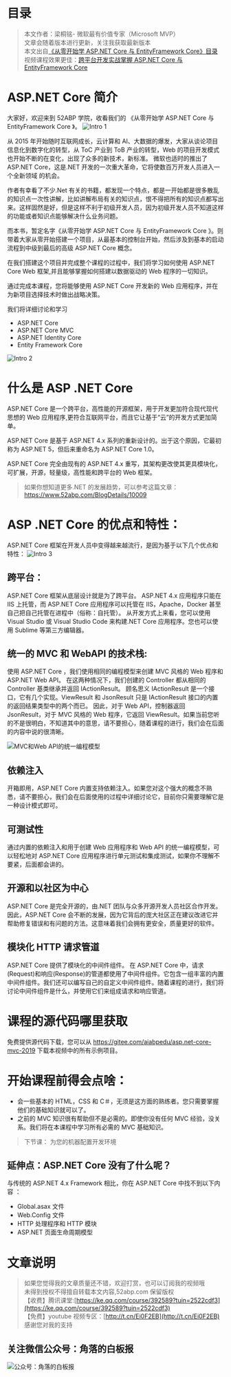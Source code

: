 # 目录

> 本文作者：梁桐铭- 微软最有价值专家（Microsoft MVP） </br>
> 文章会随着版本进行更新，关注我获取最新版本 </br>
> 本文出自[《从零开始学 ASP.NET Core 与 EntityFramework Core》目录](https://www.52abp.com/Wiki/mvc/latest) </br>
> 视频课程效果更佳：[跨平台开发实战掌握 ASP.NET Core 与 EntityFramework Core
> ](https://www.52abp.com/College/Course/1) </br>

# ASP.NET Core 简介

大家好，欢迎来到 52ABP 学院，收看我们的 《从零开始学 ASP.NET Core 与 EntityFramework Core 》。
![Intro 1](images/intro_1.png)

从 2015 年开始随时互联网成长，云计算和 AI、大数据的爆发，大家从谈论项目信息化到数字化的转型，从 ToC
产业到 ToB 产业的转型，Web 的项目开发模式也开始不断的在变化，出现了众多的新技术，新标准。
微软也适时的推出了 ASP.NET Core，这是.NET 开发的一次重大革命，它将使数百万开发人员进入一个全新领域
的机会。

作者有幸看了不少.Net 有关的书籍，都发现一个特点，都是一开始都是很多散乱的知识点一次性讲解，比如讲解布局有关的知识点，恨不得把所有的知识点都写出来。这样固然是好，但是这样不利于初级开发人员，因为初级开发人员不知道这样的功能或者知识点能够解决什么业务问题。

而本书，暂定名字《从零开始学 ASP.NET Core 与 EntityFramework Core 》。则带着大家从零开始搭建一个项目，从最基本的控制台开始，然后涉及到基本的启动流程到中级到最后的高级 ASP.NET Core 概念。

在我们搭建这个项目并完成整个课程的过程中，我们将学习如何使用 ASP.NET Core Web 框架,并且能够掌握如何搭建以数据驱动的 Web 程序的一切知识。

通过完成本课程，您将能够使用 ASP.NET Core 开发新的 Web 应用程序，并在为新项目选择技术时做出战略决策。

我们将详细讨论和学习

- ASP.NET Core
- ASP.NET Core MVC
- ASP.NET Identity Core
- Entity Framework Core

![Intro 2](images/intro_2.png)

# 什么是 ASP .NET Core

ASP.NET Core 是一个跨平台，高性能的开源框架，用于开发更加符合现代现代思想的 Web 应用程序,更符合互联网平台，而且它让基于“云”的开发方式更加简单。

ASP.NET Core 是基于 ASP.NET 4.x 系列的重新设计的。出于这个原因，它最初称为 ASP.NET 5，但后来重命名为 ASP.NET Core 1.0。

ASP.NET Core 完全由现有的 ASP.NET 4.x 重写，其架构更改使其更具模块化，可扩展，开源，轻量级，高性能和跨平台的 Web 框架。

> 如果你想知道更多.NET 的发展趋势，可以参考这篇文章：https://www.52abp.com/BlogDetails/10009

# ASP .NET Core 的优点和特性：

ASP.NET Core 框架在开发人员中变得越来越流行，是因为基于以下几个优点和特性：
![Intro 3](images/intro_3.png)

## 跨平台：

ASP.NET Core 框架从底层设计就是为了跨平台。
ASP.NET 4.x 应用程序只能在 IIS 上托管，而 ASP.NET Core 应用程序可以托管在 IIS，Apache，Docker 甚至自己把自己托管在进程中（俗称：自托管）。
从开发方式上来看，您可以使用 Visual Studio 或 Visual Studio Code 来构建.NET Core 应用程序。您也可以使用 Sublime 等第三方编辑器。

## 统一的 MVC 和 WebAPI 的技术栈:

使用 ASP.NET Core ，我们使用相同的编程模型来创建 MVC 风格的 Web 程序和 ASP.NET Web API。
在这两种情况下，我们创建的 Controller 都从相同的 Controller 基类继承并返回 IActionResult。
顾名思义 IActionResult 是一个接口，它有几个实现。ViewResult 和 JsonResult 只是 IActionResult 接口的内置的返回结果类型中的两个而已。
因此，对于 Web API，控制器返回 JsonResult，对于 MVC 风格的 Web 程序，它返回 ViewResult。如果当前您听的不是很明白，不知道其中的意思，请不要担心，随着课程的进行，我们会在后面的内容中说的很清晰。

![MVC和Web API的统一编程模型](images/intro_4.png)

## 依赖注入

开箱即用，ASP.NET Core 内置支持依赖注入。如果您对这个强大的概念不熟悉，请不要担心，我们会在后面使用的过程中详细讨论它，目前你只需要理解它是一种设计模式即可。

## 可测试性

通过内置的依赖注入和用于创建 Web 应用程序和 Web API 的统一编程模型，可以轻松地对 ASP.NET Core 应用程序进行单元测试和集成测试，如果你不理解不要紧，后面都会讲的。

## 开源和以社区为中心

ASP.NET Core 是完全开源的，由.NET 团队与众多开源开发人员社区合作开发。因此，ASP.NET Core 会不断的发展，因为它背后的庞大社区正在建议改进它并帮助修复错误和有问题的方法。这意味着我们会拥有更安全，质量更好的软件。

## 模块化 HTTP 请求管道

ASP.NET Core 提供了模块化的中间件组件。
在 ASP.NET Core 中，请求(Request)和响应(Response)的管道都使用了中间件组件。它包含一组丰富的内置中间件组件。我们还可以编写自己的自定义中间件组件。随着课程的进行，我们将讨论中间件组件是什么，并使用它们来组成请求和响应管道。

# 课程的源代码哪里获取

免费提供源代码下载，您可以从 https://gitee.com/aiabpedu/asp.net-core-mvc-2019 下载本视频中的所有示例项目。

# 开始课程前得会点啥：

- 会一些基本的 HTML，CSS 和 C＃，无须是这方面的熟练者。您只需要掌握他们的基础知识就可以了。
- 之前的 MVC 知识很有帮助但不是必需的。即使你没有任何 MVC 经验，没关系。我们将在本课程中学习所有必需的 MVC 基础知识。

> 下节课： 为您的机器配置开发环境

## 延伸点：ASP.NET Core 没有了什么呢？

与传统的 ASP.NET 4.x Framework 相比，你在 ASP.NET Core 中找不到以下内容 ：

- Global.asax 文件
- Web.Config 文件
- HTTP 处理程序和 HTTP 模块
- ASP.NET 页面生命周期模型

# 文章说明

> 如果您觉得我的文章质量还不错，欢迎打赏，也可以订阅我的视频哦 </br>
> 未得到授权不得擅自转载本文内容,52abp.com 保留版权 </br>
> 【收费】腾讯课堂:[https://ke.qq.com/course/392589?tuin=2522cdf3](https://ke.qq.com/course/392589?tuin=2522cdf3) </br>
> 【免费】youtube 视频专区：[http://t.cn/Ei0F2EB](http://t.cn/Ei0F2EB) </br>
> 感谢您对我的支持

## 关注微信公众号：角落的白板报

![公众号：角落的白板报](images/jiaoluowechat.png)
